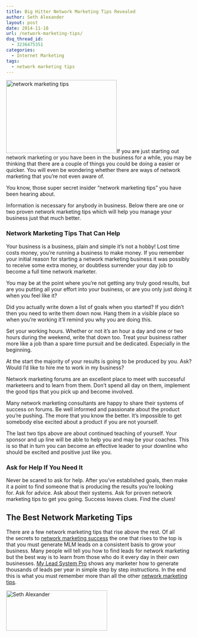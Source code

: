 ```yaml
---
title: Big Hitter Network Marketing Tips Revealed
author: Seth Alexander
layout: post
date: 2014-11-18
url: /network-marketing-tips/
dsq_thread_id:
  - 3236475351
categories:
  - Internet Marketing
tags:
  - network marketing tips
---
```

<img class="alignleft size-medium wp-image-1730" src="http://sethaalexander.com/wp-content/uploads/2014/11/network-marketing-tips-300x198.jpg" alt="network marketing tips" width="300" height="198" />If you are just starting out network marketing or you have been in the business for a while, you may be thinking that there are a couple of things you could be doing a easier or quicker. You will even be wondering whether there are ways of network marketing that you&#8217;re not even aware of.

You know, those super secret insider &#8220;network marketing tips&#8221; you have been hearing about.

Information is necessary for anybody in business. Below there are one or two proven network marketing tips which will help you manage your business just that much better.

### Network Marketing Tips That Can Help

Your business is a business, plain and simple it&#8217;s not a hobby! Lost time costs money, you&#8217;re running a business to make money. If you remember your initial reason for starting a network marketing business it was possibly to receive some extra money, or doubtless surrender your day job to become a full time network marketer.

You may be at the point where you&#8217;re not getting any truly good results, but are you putting all your effort into your business, or are you only just doing it when you feel like it?

Did you actually write down a list of goals when you started? If you didn&#8217;t then you need to write them down now. Hang them in a visible place so when you&#8217;re working it&#8217;ll remind you why you are doing this.

Set your working hours. Whether or not it&#8217;s an hour a day and one or two hours during the weekend, write that down too. Treat your business rather more like a job than a spare time pursuit and be dedicated. Especially in the beginning.

At the start the majority of your results is going to be produced by you. Ask? Would I&#8217;d like to hire me to work in my business?

Network marketing forums are an excellent place to meet with successful marketeers and to learn from them. Don&#8217;t spend all day on them, implement the good tips that you pick up and become involved.

Many network marketing consultants are happy to share their systems of success on forums. Be well informed and passionate about the product you&#8217;re pushing. The more that you know the better. It&#8217;s impossible to get somebody else excited about a product if you are not yourself.

The last two tips above are about continued teaching of yourself. Your sponsor and up line will be able to help you and may be your coaches. This is so that in turn you can become an effective leader to your downline who should be excited and positive just like you.

### Ask for Help If You Need It

Never be scared to ask for help. After you&#8217;ve established goals, then make it a point to find someone that is producing the results you&#8217;re looking for. Ask for advice. Ask about their systems. Ask for proven network marketing tips to get you going. Success leaves clues. Find the clues!

## The Best Network Marketing Tips

There are a few network marketing tips that rise above the rest. Of all the secrets to [network marketing success][1] the one that rises to the top is that you must generate MLM leads on a consistent basis to grow your business. Many people will tell you how to find leads for network marketing but the best way is to learn from those who do it every day in their own businesses. [My Lead System Pro][2] shows any marketer how to generate thousands of leads per year in simple step by step instructions. In the end this is what you must remember more than all the other [network marketing tips][2].

[<img class="alignleft size-full wp-image-602" src="http://sethaalexander.com/wp-content/uploads/2012/09/signature.png" alt="Seth Alexander" width="274" height="109" />][3]

 [1]: http://sethaalexander.com/internet-network-marketing-success/ "Do You Want to Be an Internet Network Marketing Success?"
 [2]: http://sethalexander.bizbuilderuniversity.com/?t=saa-network-marketing-tips
 [3]: http://sethaalexander.com/about-seth/ "Bio"